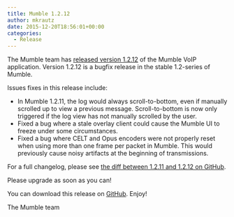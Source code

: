 ```yaml
---
title: Mumble 1.2.12
author: mkrautz
date: 2015-12-20T18:56:01+00:00
categories:
  - Release
---
```


The Mumble team has [released version 1.2.12][1] of the Mumble VoIP application. Version 1.2.12 is a bugfix release in
the stable 1.2-series of Mumble.

<!--more-->

Issues fixes in this release include:

- In Mumble 1.2.11, the log would always scroll-to-bottom, even if manually scrolled up to view a previous message.
  Scroll-to-bottom is now only triggered if the log view has not manually scrolled by the user.
- Fixed a bug where a stale overlay client could cause the Mumble UI to freeze under some circumstances.
- Fixed a bug where CELT and Opus encoders were not properly reset when using more than one frame per packet in Mumble.
  This would previously cause noisy artifacts at the beginning of transmissions.

For a full changelog, please see [the diff between 1.2.11 and 1.2.12 on GitHub][2].

Please upgrade as soon as you can!

You can download this release on [GitHub][3]. Enjoy!

The Mumble team

[1]: https://github.com/mumble-voip/mumble/releases/tag/1.2.12
[2]: https://github.com/mumble-voip/mumble/compare/1.2.11...1.2.12
[3]:
  https://github.com/mumble-voip/mumble/releases/tag/1.2.12
  "https://github.com/mumble-voip/mumble/releases/tag/1.2.12"
